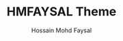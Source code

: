 ---
title: HMFAYSAL Theme
github: https://github.com/hmfaysal/Jekyll-HMFAYSAL-Theme
demo: http://hmfaysal.github.io/Jekyll-HMFAYSAL-Theme/
author: Hossain Mohd Faysal
ssg:
  - Jekyll
cms:
  - No Cms
---